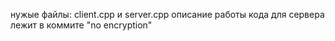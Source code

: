 
нужые файлы: client.cpp и server.cpp 
описание работы кода для сервера лежит в коммите "no encryption"
